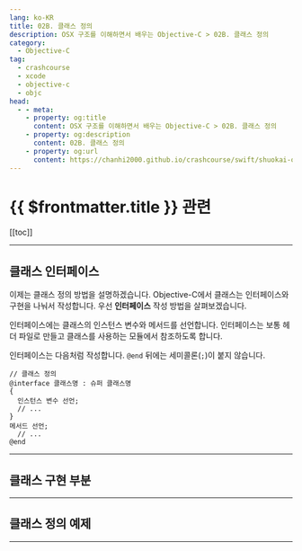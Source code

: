 ```yaml
---
lang: ko-KR
title: 02B. 클래스 정의
description: OSX 구조를 이해하면서 배우는 Objective-C > 02B. 클래스 정의
category:
  - Objective-C
tag: 
  - crashcourse
  - xcode
  - objective-c
  - objc
head:
  - - meta:
    - property: og:title
      content: OSX 구조를 이해하면서 배우는 Objective-C > 02B. 클래스 정의
    - property: og:description
      content: 02B. 클래스 정의
    - property: og:url
      content: https://chanhi2000.github.io/crashcourse/swift/shuokai-objc/02B.html
---
```


# {{ $frontmatter.title }} 관련

<SiteInfo
  name="목차"
  desc="OSX 구조를 이해하면서 배우는 Objective-C"
  url="/swift/shuokai-objc/README.md"
  preview="https://image.aladin.co.kr/product/2806/68/cover500/8968480338_1.jpg"/>

[[toc]]

---

## 클래스 인터페이스

이제는 클래스 정의 방법을 설명하겠습니다. <FontIcon icon="iconfont icon-objectivec"/>Objective-C에서 클래스는 인터페이스와 구현을 나눠서 작성합니다. 우선 **인터페이스** 작성 방법을 살펴보겠습니다.

인터페이스에는 클래스의 인스턴스 변수와 메서드를 선언합니다. 인터페이스는 보통 헤더 파일로 만들고 클래스를 사용하는 모듈에서 참조하도록 합니다.

인터페이스는 다음처럼 작성합니다. `@end` 뒤에는 세미콜론(`;`)이 붙지 않습니다.

```objc
// 클래스 정의
@interface 클래스명 : 슈퍼 클래스명
{
  인스턴스 변수 선언;
  // ...
}
메서드 선언;
  // ...
@end
```

<!-- TODO: 작성 -->

---

## 클래스 구현 부분

---

## 클래스 정의 예제

---

<TagLinks />